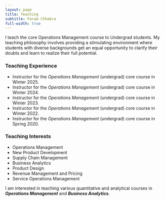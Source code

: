```yaml
---
layout: page
title: Teaching
subtitle: Param Chhabra
full-width: true
---
```


I teach the core Operations Management course to Undergrad students. My teaching philosophy involves providing a stimulating environment where students with diverse backgrounds get an equal opportunity to clarify their doubts and learn to realize their full potential. 
<!--Here is my [Teaching Statement](https://drive.google.com/file/d/1HySroIrA78BWHwNt41104Z45hRUpCinM/view?usp=sharing).-->

### Teaching Experience

* Instructor for the *Operations Management* (undergrad) core course in Winter 2025.
* Instructor for the *Operations Management* (undergrad) core course in Winter 2024.
* Instructor for the *Operations Management* (undergrad) core course in Winter 2023.
* Instructor for the *Operations Management* (undergrad) core course in Winter 2022.
* Instructor for the *Operations Management* (undergrad) core course in Spring 2020.

### Teaching Interests
  * Operations Management   
  * New Product Development
  * Supply Chain Management
  * Business Analytics
  * Product Design
  * Revenue Management and Pricing
  * Service Operations Management

I am interested in teaching various quantitative and analytical courses in ***Operations Management*** and ***Business Analytics***.


